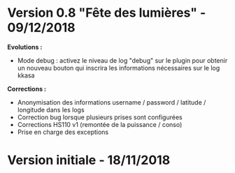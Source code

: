 Version 0.8 "Fête des lumières" - 09/12/2018
===
**Evolutions :**
* Mode debug : activez le niveau de log "debug" sur le plugin pour obtenir un nouveau bouton qui inscrira les informations nécessaires sur le log kkasa

**Corrections :**
* Anonymisation des informations username / password / latitude / longitude dans les logs
* Correction bug lorsque plusieurs prises sont configurées
* Corrections HS110 v1 (remontée de la puissance / conso)
* Prise en charge des exceptions

Version initiale - 18/11/2018
===
